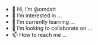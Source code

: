 - 👋 Hi, I’m @omdatt
- 👀 I’m interested in ...
- 🌱 I’m currently learning ...
- 💞️ I’m looking to collaborate on ...
- 📫 How to reach me ...

<!---
omdatt/omdatt is a ✨ special ✨ repository because its `README.md` (this file) appears on your GitHub profile.
You can click the Preview link to take a look at your changes.
--->
